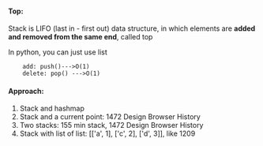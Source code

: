 #### Top: 
Stack is LIFO (last in - first out) data structure, in which elements are **added and removed from the same end**, called top

In python, you can just use list
        
        add: push()--->O(1)
        delete: pop() --->O(1)
#### Approach:
1) Stack and hashmap
2) Stack and a current point: 1472 Design Browser History
3) Two stacks: 155 min stack, 1472 Design Browser History
4) Stack with list of list: [['a', 1], ['c', 2], ['d', 3]], like 1209



